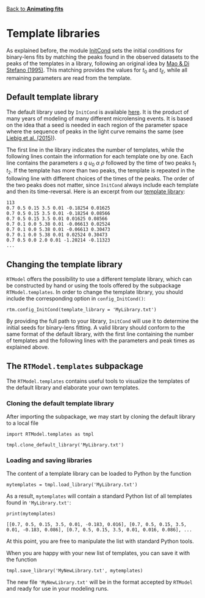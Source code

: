 [Back to **Animating fits**](Animation.md)

# Template libraries

As explained before, the module [InitCond](InitCond.md) sets the initial conditions for binary-lens fits by matching the peaks found in the observed datasets to the peaks of the templates in a library, following an original idea by [Mao & Di Stefano (1995)](https://ui.adsabs.harvard.edu/abs/1995ApJ...440...22M/abstract). This matching provides the values for $t_0$ and $t_E$, while all remaining parameters are read from the template.

## Default template library

The default library used by `InitCond` is available [here](/RTModel/data/TemplateLibrary.txt). It is the product of many years of modeling of many different microlensing events. It is based on the idea that a seed is needed in each region of the parameter space where the sequence of peaks in the light curve remains the same (see [Liebig et al. (2015)](https://ui.adsabs.harvard.edu/abs/2015MNRAS.450.1565L/abstract)).

The first line in the library indicates the number of templates, while the following lines contain the information for each template one by one. Each line contains the parameters $s$ $q$ $u_0$ $\alpha$ $\rho$ followed by the time of two peaks $t_1$ $t_2$. If the template has more than two peaks, the template is repeated in the following line with different choices of the times of the peaks. The order of the two peaks does not matter, since `InitCond` always include each template and then its time-reversal. Here is an excerpt from our [template library](/RTModel/data/TemplateLibrary.txt):

```
113
0.7 0.5 0.15 3.5 0.01 -0.18254 0.01625
0.7 0.5 0.15 3.5 0.01 -0.18254 0.08566
0.7 0.5 0.15 3.5 0.01 0.01625 0.08566
0.7 0.1 0.0 5.38 0.01 -0.06613 0.02524
0.7 0.1 0.0 5.38 0.01 -0.06613 0.30473
0.7 0.1 0.0 5.38 0.01 0.02524 0.30473
0.7 0.5 0.0 2.0 0.01 -1.20214 -0.11323
...
```

## Changing the template library

`RTModel` offers the possibility to use a different template library, which can be constructed by hand or using the tools offered by the subpackage `RTModel.templates`. In order to change the template library, you should include the corresponding option in `config_InitCond()`:

```
rtm.config_InitCond(template_library = 'MyLibrary.txt')
```

By providing the full path to your library, `InitCond` will use it to determine the initial seeds for binary-lens fitting. A valid library should conform to the same format of the default library, with the first line containing the number of templates and the following lines with the parameters and peak times as explained above.

## The `RTModel.templates` subpackage

The `RTModel.templates` contains useful tools to visualize the templates of the default library and elaborate your own templates.

### Cloning the default template library

After importing the subpackage, we may start by cloning the default library to a local file

```
import RTModel.templates as tmpl

tmpl.clone_default_library('MyLibrary.txt')
```

### Loading and saving libraries

The content of a template library can be loaded to Python by the function

```
mytemplates = tmpl.load_library('MyLibrary.txt')
```

As a result, `mytemplates` will contain a standard Python list of all templates found in `'MyLibrary.txt'`:

```
print(mytemplates)

[[0.7, 0.5, 0.15, 3.5, 0.01, -0.183, 0.016], [0.7, 0.5, 0.15, 3.5, 0.01, -0.183, 0.086], [0.7, 0.5, 0.15, 3.5, 0.01, 0.016, 0.086], ...
```

At this point, you are free to manipulate the list with standard Python tools. 

When you are happy with your new list of templates, you can save it with the function

```
tmpl.save_library('MyNewLibrary.txt', mytemplates)
```

The new file `'MyNewLibrary.txt'` will be in the format accepted by `RTModel` and ready for use in your modeling runs.


